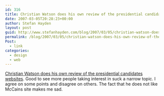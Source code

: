 ```yaml
---
id: 316
title: Christian Watson does his own review of the presidential candidates websites
date: 2007-03-05T20:28:23+00:00
author: Stefan Hayden
layout: post
guid: http://www.stefanhayden.com/blog/2007/03/05/christian-watson-does-his-own-review-of-the-presidential-candidates-websites/
permalink: /blog/2007/03/05/christian-watson-does-his-own-review-of-the-presidential-candidates-websites/
Post:
  - link
categories:
  - design
  - web
---
```

<p><a href="http://www.smileycat.com/miaow/archives/000605.html">Christian Watson does his own review of the presidential candidates websites</a>. Good to see more people taking interest in suck a narrow topic. I agree on some points and disagree on others. The fact that he does not like McCains site makes me sad.
</p>
